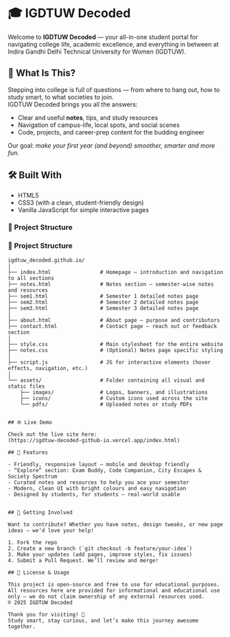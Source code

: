 # 🎓 IGDTUW Decoded

Welcome to **IGDTUW Decoded** — your all-in-one student portal for navigating college life, academic excellence, and everything in between at Indira Gandhi Delhi Technical University for Women (IGDTUW).

## 🚀 What Is This?

Stepping into college is full of questions — from where to hang out, how to study smart, to what societies to join.  
IGDTUW Decoded brings you all the answers:  
- Clear and useful **notes**, tips, and study resources  
- Navigation of campus-life, local spots, and social scenes  
- Code, projects, and career-prep content for the budding engineer  

Our goal: *make your first year (and beyond) smoother, smarter and more fun.*

## 🛠️ Built With
- HTML5  
- CSS3 (with a clean, student-friendly design)  
- Vanilla JavaScript for simple interactive pages  

### 📂 Project Structure

### 📂 Project Structure

```plaintext
igdtuw_decoded.github.io/
│
├── index.html                # Homepage – introduction and navigation to all sections
├── notes.html                # Notes section – semester-wise notes and resources
├── sem1.html                 # Semester 1 detailed notes page
├── sem2.html                 # Semester 2 detailed notes page
├── sem3.html                 # Semester 3 detailed notes page
│
├── about.html                # About page – purpose and contributors
├── contact.html              # Contact page – reach out or feedback section
│
├── style.css                 # Main stylesheet for the entire website
├── notes.css                 # (Optional) Notes page specific styling
│
├── script.js                 # JS for interactive elements (hover effects, navigation, etc.)
│
└── assets/                   # Folder containing all visual and static files
    ├── images/               # Logos, banners, and illustrations
    ├── icons/                # Custom icons used across the site
    └── pdfs/                 # Uploaded notes or study PDFs


## 🌐 Live Demo

Check out the live site here:  
(https://igdtuw-decoded-github-io.vercel.app/index.html)

## 🎯 Features

- Friendly, responsive layout – mobile and desktop friendly  
- “Explore” section: Exam Buddy, Code Companion, City Escapes & Society Spectrum  
- Curated notes and resources to help you ace your semester  
- Modern, clean UI with bright colours and easy navigation  
- Designed by students, for students — real-world usable  


## 🤝 Getting Involved

Want to contribute? Whether you have notes, design tweaks, or new page ideas — we’d love your help!

1. Fork the repo  
2. Create a new branch (`git checkout -b feature/your-idea`)  
3. Make your updates (add pages, improve styles, fix issues)  
4. Submit a Pull Request. We’ll review and merge!

## 📝 License & Usage

This project is open-source and free to use for educational purposes.  
All resources here are provided for informational and educational use only — we do not claim ownership of any external resources used.  
© 2025 IGDTUW Decoded

Thank you for visiting! 🎉  
Study smart, stay curious, and let’s make this journey awesome together.

